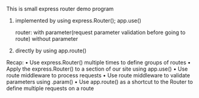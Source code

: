 This is small express router demo program

1. implemented by using 
	express.Router();
	app.use()

	router:
		with parameter(request parameter validation before going to route)
		without parameter
2. directly by using
	app.route()

Recap:
• Use express.Router() multiple times to define groups of routes
• Apply the express.Router() to a section of our site using app.use()
• Use route middleware to process requests
• Use route middleware to validate parameters using .param()
• Use app.route() as a shortcut to the Router to define multiple requests on a route